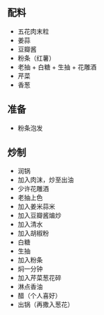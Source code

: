 ## 配料

- 五花肉末粒
- 姜蒜
- 豆瓣酱
- 粉条（红薯）
- 老抽 + 白糖 + 生抽 + 花雕酒
- 芹菜
- 香葱
## 准备

- 粉条泡发
## 炒制

- 润锅
- 加入肉沫，炒至出油
- 少许花雕酒
- 老抽上色
- 加入姜米蒜米
- 加入豆瓣酱煸炒
- 加入清水
- 加入胡椒粉
- 白糖
- 生抽
- 加入粉条
- 焖一分钟
- 加入芹菜葱花碎
- 淋点香油
- 醋（个人喜好）
- 出锅（再撒入葱花）
